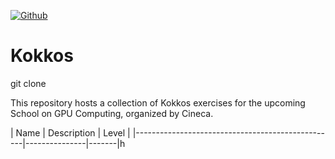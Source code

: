 [![Github](https://img.shields.io/badge/sources-github-green.svg)](https://github.com/mredenti/Kokkos/)

# Kokkos 

git clone

This repository hosts a collection of Kokkos exercises for the upcoming School on GPU Computing, organized by Cineca.

| Name                                             | Description   | Level |
|--------------------------------------------------|---------------|-------|h
